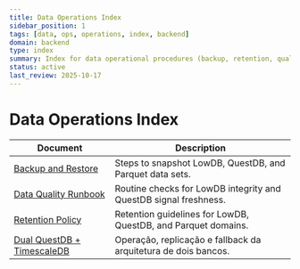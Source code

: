 ```yaml
---
title: Data Operations Index
sidebar_position: 1
tags: [data, ops, operations, index, backend]
domain: backend
type: index
summary: Index for data operational procedures (backup, retention, quality)
status: active
last_review: 2025-10-17
---
```


# Data Operations Index

| Document | Description |
|----------|-------------|
| [Backup and Restore](backup-restore.md) | Steps to snapshot LowDB, QuestDB, and Parquet data sets. |
| [Data Quality Runbook](data-quality-runbook.md) | Routine checks for LowDB integrity and QuestDB signal freshness. |
| [Retention Policy](retention-policy.md) | Retention guidelines for LowDB, QuestDB, and Parquet domains. |
| [Dual QuestDB + TimescaleDB](questdb-timescaledb-dual-storage.md) | Operação, replicação e fallback da arquitetura de dois bancos. |

